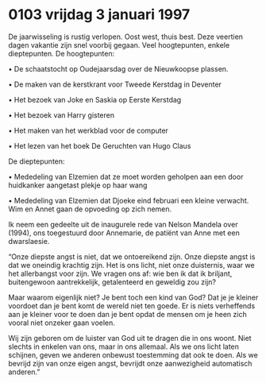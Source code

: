 # 0103 vrijdag 3 januari 1997
 De jaarwisseling is rustig verlopen. Oost west, thuis best. Deze veertien dagen vakantie zijn snel voorbij gegaan. Veel hoogtepunten, enkele dieptepunten. De hoogtepunten:

•	De schaatstocht op Oudejaarsdag over de Nieuwkoopse plassen.

•	De maken van de kerstkrant voor Tweede Kerstdag in Deventer

•	Het bezoek van Joke en Saskia op Eerste Kerstdag

•	Het bezoek van Harry gisteren

•	Het maken van het werkblad voor de computer

•	Het lezen van het boek De Geruchten van Hugo Claus

De dieptepunten:

•	Mededeling van Elzemien dat ze moet worden geholpen aan een door huidkanker aangetast plekje op haar wang

•	Mededeling van Elzemien dat Djoeke eind februari een kleine verwacht. Wim en Annet gaan de opvoeding op zich nemen.

Ik neem een gedeelte uit de inaugurele rede van Nelson Mandela over (1994), ons toegestuurd door Annemarie, de patiënt van Anne met een dwarslaesie.

“Onze diepste angst is niet, dat we ontoereikend zijn. Onze diepste angst is dat we oneindig krachtig zijn. Het is ons licht, niet onze duisternis, waar we het allerbangst voor zijn. We vragen ons af: wie ben ik dat ik briljant, buitengewoon aantrekkelijk, getalenteerd en geweldig zou zijn?

Maar waarom eigenlijk niet? Je bent toch een kind van God? Dat je je kleiner voordoet dan je bent komt de wereld niet ten goede. Er is niets verheffends aan je kleiner voor te doen dan je bent opdat de mensen om je heen zich vooral niet onzeker gaan voelen.

Wij zijn geboren om de luister van God uit te dragen die in ons woont. Niet slechts in enkelen van ons, maar in ons allemaal. Als we ons licht laten schijnen, geven we anderen onbewust toestemming dat ook te doen. Als we bevrijd zijn van onze eigen angst, bevrijdt onze aanwezigheid automatisch anderen.”

